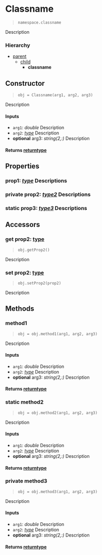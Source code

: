 # Classname
> `namespace.classname`

Description

### Hierarchy
- [parent](parentlink)
    - [child](childlink)
        - **classname**

## Constructor
> `obj = Classname(arg1, arg2, arg3)`

Description

#### Inputs
- `arg1`: *double* Description
- `arg2`: *[type](typelink)* Description
- **optional** arg3: *string(2,:)* Description

#### Returns [returntype](returntypelink)

## Properties
### prop1: *[type](typelink)* Descriptions
### **private** prop2: *[type2](typelink2)* Descriptions
### **static** prop3: *[type3](typelink3)* Descriptions

## Accessors
### **get** prop2: [type](typelink)
> `obj.getProp2()`

Description

### **set** prop2: [type](typelink)
> `obj.setProp2(prop2)`

Description

## Methods
### method1
> `obj = obj.method1(arg1, arg2, arg3)`

Description

#### Inputs
- `arg1`: *double* Description
- `arg2`: *[type](typelink)* Description
- **optional** arg3: *string(2,:)* Description

#### Returns [returntype](returntypelink)

### **static** method2
> `obj = obj.method2(arg1, arg2, arg3)`

Description

#### Inputs
- `arg1`: *double* Description
- `arg2`: *[type](typelink)* Description
- **optional** arg3: *string(2,:)* Description

#### Returns [returntype](returntypelink)

### **private** method3
> `obj = obj.method3(arg1, arg2, arg3)`

Description

#### Inputs
- `arg1`: *double* Description
- `arg2`: *[type](typelink)* Description
- **optional** arg3: *string(2,:)* Description

#### Returns [returntype](returntypelink)